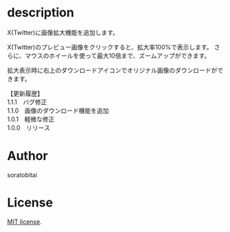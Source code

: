 # description

X(Twitter)に画像拡大機能を追加します。

X(Twitter)のプレビュー画像をクリックすると、拡大率100%で表示します。
さらに、マウスのホイールを使って最大10倍まで、ズームアップができます。

拡大表示時に右上のダウンロードアイコンでオリジナル画像のダウンロードができます。

【更新履歴】  
1.1.1　バグ修正  
1.1.0　画像のダウンロード機能を追加  
1.0.1　軽微な修正  
1.0.0　リリース  

# Author
soratobitai

# License
[MIT license](https://en.wikipedia.org/wiki/MIT_License).